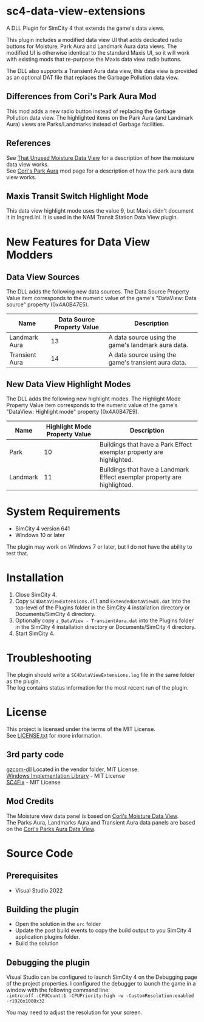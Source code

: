 # sc4-data-view-extensions

A DLL Plugin for SimCity 4 that extends the game's data views.

This plugin includes a modified data view UI that adds dedicated radio buttons
for Moisture, Park Aura and Landmark Aura data views.
The modified UI is otherwise identical to the standard Maxis UI, so it will work with
existing mods that re-purpose the Maxis data view radio buttons.

The DLL also supports a Transient Aura data view, this data view is provided as an
optional DAT file that replaces the Garbage Pollution data view.

## Differences from Cori's Park Aura Mod

This mod adds a new radio button instead of replacing the Garbage Pollution data view.
The highlighted items on the Park Aura (and Landmark Aura) views are Parks/Landmarks
instead of Garbage facilities.

## References

See [That Unused Moisture Data View](https://community.simtropolis.com/forums/topic/70765-that-unused-moisture-data-view/) for a description of how the moisture data view works.    
See [Cori's Park Aura](https://community.simtropolis.com/files/file/33412-coris-parks-aura/) mod page
for a description of how the park aura data view works.

## Maxis Transit Switch Highlight Mode

This data view highlight mode uses the value 9, but Maxis didn't document it in Ingred.ini.
It is used in the NAM Transit Station Data View plugin.

# New Features for Data View Modders

## Data View Sources

The DLL adds the following new data sources. The Data Source Property Value item corresponds
to the numeric value of the game's "DataView: Data source" property (0x4A0B47E5).

| Name | Data Source Property Value | Description |
|------|----------------------------|-------------|
| Landmark Aura | 13 | A data source using the game's landmark aura data. |
| Transient Aura | 14 | A data source using the game's transient aura data. |

## New Data View Highlight Modes

The DLL adds the following new highlight modes. The Highlight Mode Property Value item corresponds
to the numeric value of the game's "DataView: Highlight mode" property (0x4A0B47E9).

| Name | Highlight Mode Property Value | Description |
|------|-------------------------------|-------------|
| Park | 10 | Buildings that have a Park Effect exemplar property are highlighted. |
| Landmark | 11 | Buildings that have a Landmark Effect exemplar property are highlighted. |

# System Requirements

* SimCity 4 version 641
* Windows 10 or later

The plugin may work on Windows 7 or later, but I do not have the ability to test that.

# Installation

1. Close SimCity 4.
2. Copy `SC4DataViewExtensions.dll` and `ExtendedDataViewUI.dat` into the top-level of the Plugins folder in the SimCity 4 installation directory or Documents/SimCity 4 directory.
3. Optionally copy `z_DataView - TransientAura.dat` into the Plugins folder in the SimCity 4 installation directory or Documents/SimCity 4 directory.
4. Start SimCity 4.

# Troubleshooting

The plugin should write a `SC4DataViewExtensions.log` file in the same folder as the plugin.    
The log contains status information for the most recent run of the plugin.

# License

This project is licensed under the terms of the MIT License.    
See [LICENSE.txt](LICENSE.txt) for more information.

## 3rd party code

[gzcom-dll](https://github.com/nsgomez/gzcom-dll/tree/master) Located in the vendor folder, MIT License.    
[Windows Implementation Library](https://github.com/microsoft/wil) - MIT License    
[SC4Fix](https://github.com/nsgomez/sc4fix) - MIT License    

## Mod Credits

The Moisture view data panel is based on [Cori's Moisture Data View](https://community.simtropolis.com/files/file/31154-coris-dataview-moisture/).    
The Parks Aura, Landmarks Aura and Transient Aura data panels are based on the [Cori's Parks Aura Data View](https://community.simtropolis.com/files/file/33412-coris-parks-aura/). 

# Source Code

## Prerequisites

* Visual Studio 2022

## Building the plugin

* Open the solution in the `src` folder
* Update the post build events to copy the build output to you SimCity 4 application plugins folder.
* Build the solution

## Debugging the plugin

Visual Studio can be configured to launch SimCity 4 on the Debugging page of the project properties.
I configured the debugger to launch the game in a window with the following command line:    
`-intro:off -CPUCount:1 -CPUPriority:high -w -CustomResolution:enabled -r1920x1080x32`

You may need to adjust the resolution for your screen.
